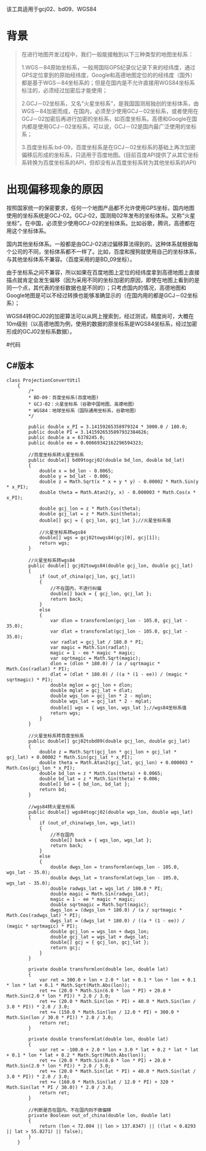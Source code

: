 该工具适用于gcj02、bd09、WGS84
# 背景
>在进行地图开发过程中，我们一般能接触到以下三种类型的地图坐标系：
>
>1.WGS－84原始坐标系，一般用国际GPS纪录仪记录下来的经纬度，通过GPS定位拿到的原始经纬度，Google和高德地图定位的的经纬度（国外）都是基于WGS－84坐标系的；但是在国内是不允许直接用WGS84坐标系标注的，必须经过加密后才能使用；
>
>2.GCJ－02坐标系，又名“火星坐标系”，是我国国测局独创的坐标体系，由WGS－84加密而成，在国内，必须至少使用GCJ－02坐标系，或者使用在GCJ－02加密后再进行加密的坐标系，如百度坐标系。高德和Google在国内都是使用GCJ－02坐标系，可以说，GCJ－02是国内最广泛使用的坐标系；
>
>3.百度坐标系:bd-09，百度坐标系是在GCJ－02坐标系的基础上再次加密偏移后形成的坐标系，只适用于百度地图。(目前百度API提供了从其它坐标系转换为百度坐标系的API，但却没有从百度坐标系转为其他坐标系的API)

# 出现偏移现象的原因
按照国家统一的保密要求，任何一个地图产品都不允许使用GPS坐标，国内地图使用的坐标系统是GCJ-02。GCJ-02，国测局02年发布的坐标体系。又称“火星坐标”。在中国，必须至少使用GCJ-02的坐标体系。比如谷歌，腾讯，高德都在用这个坐标体系。

国内其他坐标体系。一般都是由GCJ-02进过偏移算法得到的。这种体系就根据每个公司的不同，坐标体系都不一样了。比如，百度和搜狗就使用自己的坐标体系，与其他坐标体系不兼容。（百度采用的是BD_09坐标）。

由于坐标系之间不兼容，所以如果在百度地图上定位的经纬度拿到高德地图上直接描点就肯定会发生偏移（因为采用不同的坐标加密的原因，即使在地图上看到的是同一个点，其代表的坐标数据也是不同的）；只考虑国内的情况，高德地图和Google地图是可以不经过转换也能够准确显示的（在国内用的都是GCJ－02坐标系）；

WGS84转GCJ02的加密算法可以从网上搜索到，经过测试，精度尚可，大概在10m级别（以高德地图为例，使用的数据的原坐标系是WGS84坐标系，经过加密形成的GCJ02坐标系数据）。


#代码
## C#版本
```
class ProjectionConvertUtil
    {
        /*
        * BD-09：百度坐标系(百度地图)
        * GCJ-02：火星坐标系（谷歌中国地图、高德地图）
        * WGS84：地球坐标系（国际通用坐标系，谷歌地图）
        */

        public double x_PI = 3.14159265358979324 * 3000.0 / 180.0;
        public double PI = 3.1415926535897932384626;
        public double a = 6378245.0;
        public double ee = 0.00669342162296594323;

        //百度坐标系转火星坐标系
        public double[] bd09togcj02(double bd_lon, double bd_lat)
        {
            double x = bd_lon - 0.0065;
            double y = bd_lat - 0.006;
            double z = Math.Sqrt(x * x + y * y) - 0.00002 * Math.Sin(y * x_PI);
            double theta = Math.Atan2(y, x) - 0.000003 * Math.Cos(x * x_PI);

            double gcj_lon = z * Math.Cos(theta);
            double gcj_lat = z * Math.Sin(theta);
            double[] gcj = { gcj_lon, gcj_lat };//火星坐标系值

            //火星坐标系转wgs84
            double[] wgs = gcj02towgs84(gcj[0], gcj[1]);
            return wgs;
        }

        //火星坐标系转wgs84
        public double[] gcj02towgs84(double gcj_lon, double gcj_lat)
        {
            if (out_of_china(gcj_lon, gcj_lat))
            {
                //不在国内，不进行纠偏
                double[] back = { gcj_lon, gcj_lat };
                return back;
            }
            else
            {
                var dlon = transformlon(gcj_lon - 105.0, gcj_lat - 35.0);
                var dlat = transformlat(gcj_lon - 105.0, gcj_lat - 35.0);
                var radlat = gcj_lat / 180.0 * PI;
                var magic = Math.Sin(radlat);
                magic = 1 - ee * magic * magic;
                var sqrtmagic = Math.Sqrt(magic);
                dlon = (dlon * 180.0) / (a / sqrtmagic * Math.Cos(radlat) * PI);
                dlat = (dlat * 180.0) / ((a * (1 - ee)) / (magic * sqrtmagic) * PI);
                double mglon = gcj_lon + dlon;
                double mglat = gcj_lat + dlat;
                double wgs_lon = gcj_lon * 2 - mglon;
                double wgs_lat = gcj_lat * 2 - mglat;
                double[] wgs = { wgs_lon, wgs_lat };//wgs84坐标系值
                return wgs;
            }
        }

        //火星坐标系转百度坐标系
        public double[] gcj02tobd09(double gcj_lon, double gcj_lat)
        {
            double z = Math.Sqrt(gcj_lon * gcj_lon + gcj_lat * gcj_lat) + 0.00002 * Math.Sin(gcj_lat * x_PI);
            double theta = Math.Atan2(gcj_lat, gcj_lon) + 0.000003 * Math.Cos(gcj_lon * x_PI);
            double bd_lon = z * Math.Cos(theta) + 0.0065;
            double bd_lat = z * Math.Sin(theta) + 0.006;
            double[] bd = { bd_lon, bd_lat };
            return bd;
        }

        //wgs84转火星坐标系
        public double[] wgs84togcj02(double wgs_lon, double wgs_lat)
        {
            if (out_of_china(wgs_lon, wgs_lat))
            {
                //不在国内
                double[] back = { wgs_lon, wgs_lat };
                return back;
            }
            else
            {
                double dwgs_lon = transformlon(wgs_lon - 105.0, wgs_lat - 35.0);
                double dwgs_lat = transformlat(wgs_lon - 105.0, wgs_lat - 35.0);
                double radwgs_lat = wgs_lat / 180.0 * PI;
                double magic = Math.Sin(radwgs_lat);
                magic = 1 - ee * magic * magic;
                double sqrtmagic = Math.Sqrt(magic);
                dwgs_lon = (dwgs_lon * 180.0) / (a / sqrtmagic * Math.Cos(radwgs_lat) * PI);
                dwgs_lat = (dwgs_lat * 180.0) / ((a * (1 - ee)) / (magic * sqrtmagic) * PI);
                double gcj_lon = wgs_lon + dwgs_lon;
                double gcj_lat = wgs_lat + dwgs_lat;
                double[] gcj = { gcj_lon, gcj_lat };
                return gcj;
            }
        }

        private double transformlon(double lon, double lat)
        {
            var ret = 300.0 + lon + 2.0 * lat + 0.1 * lon * lon + 0.1 * lon * lat + 0.1 * Math.Sqrt(Math.Abs(lon));
            ret += (20.0 * Math.Sin(6.0 * lon * PI) + 20.0 * Math.Sin(2.0 * lon * PI)) * 2.0 / 3.0;
            ret += (20.0 * Math.Sin(lon * PI) + 40.0 * Math.Sin(lon / 3.0 * PI)) * 2.0 / 3.0;
            ret += (150.0 * Math.Sin(lon / 12.0 * PI) + 300.0 * Math.Sin(lon / 30.0 * PI)) * 2.0 / 3.0;
            return ret;
        }

        private double transformlat(double lon, double lat)
        {
            var ret = -100.0 + 2.0 * lon + 3.0 * lat + 0.2 * lat * lat + 0.1 * lon * lat + 0.2 * Math.Sqrt(Math.Abs(lon));
            ret += (20.0 * Math.Sin(6.0 * lon * PI) + 20.0 * Math.Sin(2.0 * lon * PI)) * 2.0 / 3.0;
            ret += (20.0 * Math.Sin(lat * PI) + 40.0 * Math.Sin(lat / 3.0 * PI)) * 2.0 / 3.0;
            ret += (160.0 * Math.Sin(lat / 12.0 * PI) + 320 * Math.Sin(lat * PI / 30.0)) * 2.0 / 3.0;
            return ret;
        }

        //判断是否在国内，不在国内则不做偏移
        private Boolean out_of_china(double lon, double lat)
        {
            return (lon < 72.004 || lon > 137.8347) || ((lat < 0.8293 || lat > 55.8271) || false);
        }
    }
```

